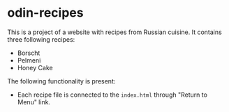 # odin-recipes
This is a project of a website with recipes from Russian cuisine. It contains three following recipes:
 - Borscht
 - Pelmeni
 - Honey Cake

The following functionality is present:
 - Each recipe file is connected to the `index.html` through "Return to Menu" link.